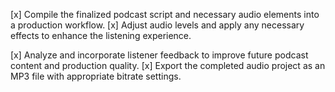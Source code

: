 [x] Compile the finalized podcast script and necessary audio elements into a production workflow.
[x] Adjust audio levels and apply any necessary effects to enhance the listening experience.


[x] Analyze and incorporate listener feedback to improve future podcast content and production quality.
[x] Export the completed audio project as an MP3 file with appropriate bitrate settings.